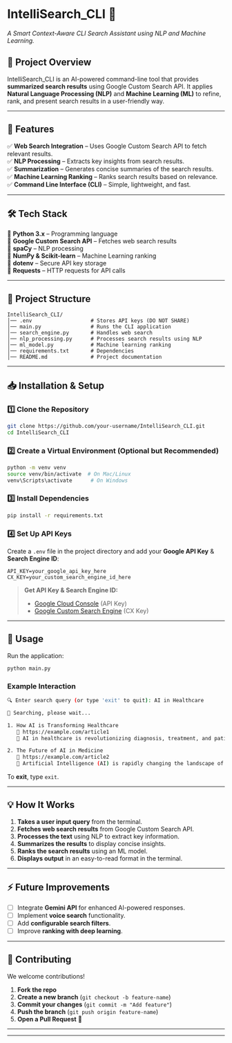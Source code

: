 

# **IntelliSearch_CLI** 🚀  
_A Smart Context-Aware CLI Search Assistant using NLP and Machine Learning._

## **📌 Project Overview**  
IntelliSearch_CLI is an AI-powered command-line tool that provides **summarized search results** using Google Custom Search API. It applies **Natural Language Processing (NLP)** and **Machine Learning (ML)** to refine, rank, and present search results in a user-friendly way.  

---

## **🌟 Features**
✅ **Web Search Integration** – Uses Google Custom Search API to fetch relevant results.  
✅ **NLP Processing** – Extracts key insights from search results.  
✅ **Summarization** – Generates concise summaries of the search results.  
✅ **Machine Learning Ranking** – Ranks search results based on relevance.  
✅ **Command Line Interface (CLI)** – Simple, lightweight, and fast.  

---

## **🛠 Tech Stack**
🔹 **Python 3.x** – Programming language  
🔹 **Google Custom Search API** – Fetches web search results  
🔹 **spaCy** – NLP processing  
🔹 **NumPy & Scikit-learn** – Machine Learning ranking  
🔹 **dotenv** – Secure API key storage  
🔹 **Requests** – HTTP requests for API calls  

---

## **📂 Project Structure**
```
IntelliSearch_CLI/
│── .env                   # Stores API keys (DO NOT SHARE)
│── main.py                # Runs the CLI application
│── search_engine.py       # Handles web search
│── nlp_processing.py      # Processes search results using NLP
│── ml_model.py            # Machine learning ranking
│── requirements.txt       # Dependencies
│── README.md              # Project documentation
```

---

## **📥 Installation & Setup**

### **1️⃣ Clone the Repository**
```bash
git clone https://github.com/your-username/IntelliSearch_CLI.git
cd IntelliSearch_CLI
```

### **2️⃣ Create a Virtual Environment (Optional but Recommended)**
```bash
python -m venv venv
source venv/bin/activate  # On Mac/Linux
venv\Scripts\activate      # On Windows
```

### **3️⃣ Install Dependencies**
```bash
pip install -r requirements.txt
```

### **4️⃣ Set Up API Keys**
Create a `.env` file in the project directory and add your **Google API Key** & **Search Engine ID**:
```
API_KEY=your_google_api_key_here
CX_KEY=your_custom_search_engine_id_here
```

> **Get API Key & Search Engine ID:**  
> - [Google Cloud Console](https://console.cloud.google.com/) (API Key)  
> - [Google Custom Search Engine](https://programmablesearchengine.google.com/) (CX Key)

---

## **🚀 Usage**
Run the application:
```bash
python main.py
```

### **Example Interaction**
```bash
🔍 Enter search query (or type 'exit' to quit): AI in Healthcare

🔎 Searching, please wait...

1. How AI is Transforming Healthcare
   🔗 https://example.com/article1
   📄 AI in healthcare is revolutionizing diagnosis, treatment, and patient care...

2. The Future of AI in Medicine
   🔗 https://example.com/article2
   📄 Artificial Intelligence (AI) is rapidly changing the landscape of modern medicine...
```

To **exit**, type `exit`.

---

## **💡 How It Works**
1. **Takes a user input query** from the terminal.  
2. **Fetches web search results** from Google Custom Search API.  
3. **Processes the text** using NLP to extract key information.  
4. **Summarizes the results** to display concise insights.  
5. **Ranks the search results** using an ML model.  
6. **Displays output** in an easy-to-read format in the terminal.  

---

## **⚡ Future Improvements**
- [ ] Integrate **Gemini API** for enhanced AI-powered responses.  
- [ ] Implement **voice search** functionality.  
- [ ] Add **configurable search filters**.  
- [ ] Improve **ranking with deep learning**.  

---

## **📝 Contributing**
We welcome contributions!  
1. **Fork the repo**  
2. **Create a new branch** (`git checkout -b feature-name`)  
3. **Commit your changes** (`git commit -m "Add feature"`)  
4. **Push the branch** (`git push origin feature-name`)  
5. **Open a Pull Request** 🎉  

---


---

